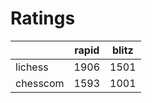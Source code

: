 # Ratings

|          | rapid | blitz |
|----------|-------|-------|
| lichess  | 1906 | 1501 |
| chesscom | 1593 | 1001 |
